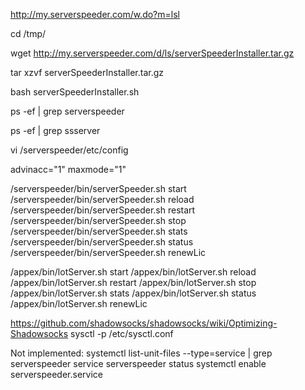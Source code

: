 http://my.serverspeeder.com/w.do?m=lsl

cd /tmp/

wget http://my.serverspeeder.com/d/ls/serverSpeederInstaller.tar.gz

tar xzvf serverSpeederInstaller.tar.gz

bash serverSpeederInstaller.sh

ps -ef | grep serverspeeder

ps -ef | grep ssserver

vi /serverspeeder/etc/config

advinacc="1"
maxmode="1"

/serverspeeder/bin/serverSpeeder.sh start
/serverspeeder/bin/serverSpeeder.sh reload
/serverspeeder/bin/serverSpeeder.sh restart
/serverspeeder/bin/serverSpeeder.sh stop
/serverspeeder/bin/serverSpeeder.sh stats
/serverspeeder/bin/serverSpeeder.sh status
/serverspeeder/bin/serverSpeeder.sh renewLic

/appex/bin/lotServer.sh start
/appex/bin/lotServer.sh reload
/appex/bin/lotServer.sh restart
/appex/bin/lotServer.sh stop
/appex/bin/lotServer.sh stats
/appex/bin/lotServer.sh status
/appex/bin/lotServer.sh renewLic

https://github.com/shadowsocks/shadowsocks/wiki/Optimizing-Shadowsocks
sysctl -p /etc/sysctl.conf

Not implemented:
systemctl list-unit-files --type=service | grep serverspeeder
service serverspeeder status
systemctl enable serverspeeder.service
